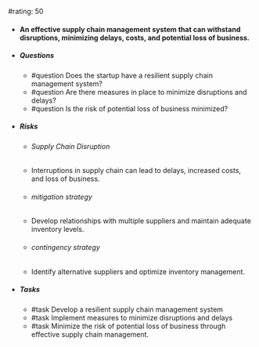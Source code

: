 #rating: 50
- #### An effective supply chain management system that can withstand disruptions, minimizing delays, costs, and potential loss of business.
- ##### Questions
  - #question Does the startup have a resilient supply chain management system?
  - #question Are there measures in place to minimize disruptions and delays?
  - #question Is the risk of potential loss of business minimized?
- ##### Risks

  - ###### Supply Chain Disruption
  - Interruptions in supply chain can lead to delays, increased costs, and loss of business.
  - ###### mitigation strategy
  - Develop relationships with multiple suppliers and maintain adequate inventory levels.
  - ###### contingency strategy
  - Identify alternative suppliers and optimize inventory management.
- ##### Tasks
  - #task Develop a resilient supply chain management system
  - #task  Implement measures to minimize disruptions and delays
  - #task  Minimize the risk of potential loss of business through effective supply chain management.


